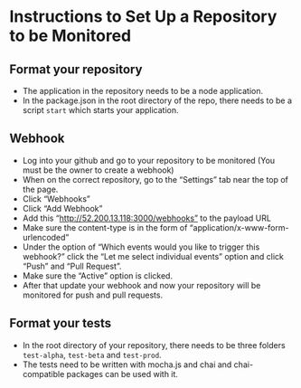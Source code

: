 # Instructions to Set Up a Repository to be Monitored

## Format your repository
- The application in the repository needs to be a node application.
- In the package.json in the root directory of the repo, there needs to be a script `start` which starts your application.

## Webhook
- Log into your github and go to your repository to be monitored (You must be the owner to create a webhook)
- When on the correct repository, go to the “Settings” tab near the top of the page.
- Click “Webhooks”
- Click “Add Webhook”
- Add this “http://52.200.13.118:3000/webhooks” to the payload URL
- Make sure the content-type is in the form of “application/x-www-form-urlencoded”
- Under the option of “Which events would you like to trigger this webhook?” click the “Let me select individual events” option and click “Push” and “Pull Request”. 
- Make sure the “Active” option is clicked.
- After that update your webhook and now your repository will be monitored for push and pull requests. 

## Format your tests
- In the root directory of your repository, there needs to be three folders `test-alpha`, `test-beta` and `test-prod`.
- The tests need to be written with mocha.js and chai and chai-compatible packages can be used with it.

